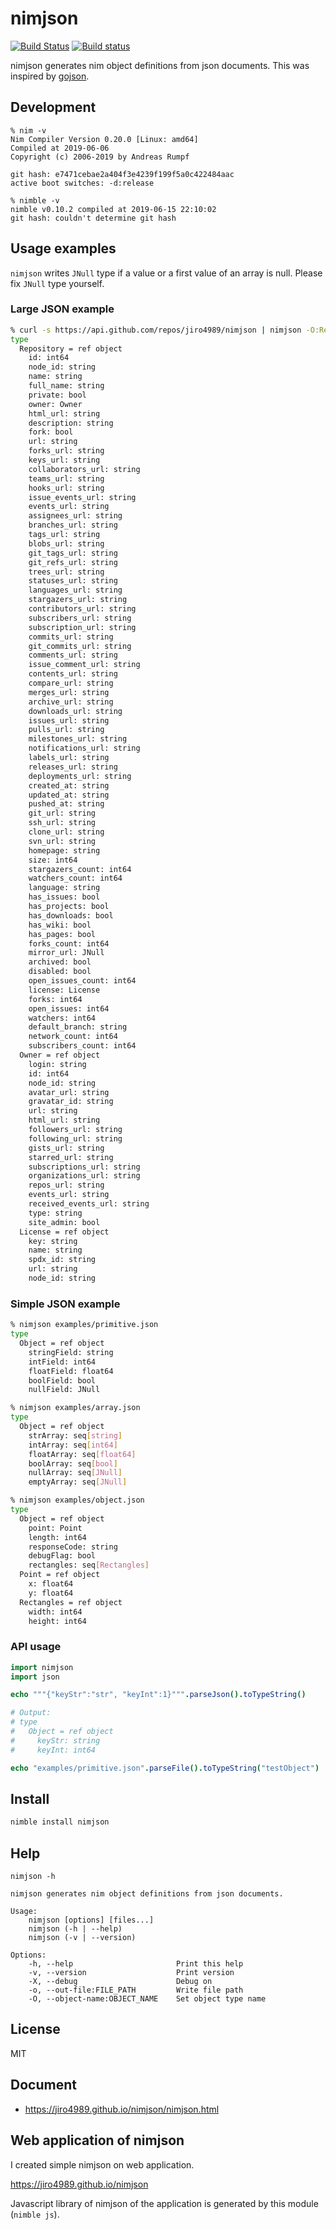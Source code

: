 # nimjson

[![Build Status](https://travis-ci.org/jiro4989/nimjson.svg?branch=master)](https://travis-ci.org/jiro4989/nimjson)
[![Build status](https://ci.appveyor.com/api/projects/status/fljtevgiqopth9sq?svg=true)](https://ci.appveyor.com/project/jiro4989/nimjson)

nimjson generates nim object definitions from json documents.
This was inspired by [gojson](https://github.com/ChimeraCoder/gojson).

## Development

    % nim -v
    Nim Compiler Version 0.20.0 [Linux: amd64]
    Compiled at 2019-06-06
    Copyright (c) 2006-2019 by Andreas Rumpf

    git hash: e7471cebae2a404f3e4239f199f5a0c422484aac
    active boot switches: -d:release

    % nimble -v
    nimble v0.10.2 compiled at 2019-06-15 22:10:02
    git hash: couldn't determine git hash

## Usage examples

`nimjson` writes `JNull` type if a value or a first value of an array is null.
Please fix `JNull` type yourself.

### Large JSON example

```bash
% curl -s https://api.github.com/repos/jiro4989/nimjson | nimjson -O:Repository
type
  Repository = ref object
    id: int64
    node_id: string
    name: string
    full_name: string
    private: bool
    owner: Owner
    html_url: string
    description: string
    fork: bool
    url: string
    forks_url: string
    keys_url: string
    collaborators_url: string
    teams_url: string
    hooks_url: string
    issue_events_url: string
    events_url: string
    assignees_url: string
    branches_url: string
    tags_url: string
    blobs_url: string
    git_tags_url: string
    git_refs_url: string
    trees_url: string
    statuses_url: string
    languages_url: string
    stargazers_url: string
    contributors_url: string
    subscribers_url: string
    subscription_url: string
    commits_url: string
    git_commits_url: string
    comments_url: string
    issue_comment_url: string
    contents_url: string
    compare_url: string
    merges_url: string
    archive_url: string
    downloads_url: string
    issues_url: string
    pulls_url: string
    milestones_url: string
    notifications_url: string
    labels_url: string
    releases_url: string
    deployments_url: string
    created_at: string
    updated_at: string
    pushed_at: string
    git_url: string
    ssh_url: string
    clone_url: string
    svn_url: string
    homepage: string
    size: int64
    stargazers_count: int64
    watchers_count: int64
    language: string
    has_issues: bool
    has_projects: bool
    has_downloads: bool
    has_wiki: bool
    has_pages: bool
    forks_count: int64
    mirror_url: JNull
    archived: bool
    disabled: bool
    open_issues_count: int64
    license: License
    forks: int64
    open_issues: int64
    watchers: int64
    default_branch: string
    network_count: int64
    subscribers_count: int64
  Owner = ref object
    login: string
    id: int64
    node_id: string
    avatar_url: string
    gravatar_id: string
    url: string
    html_url: string
    followers_url: string
    following_url: string
    gists_url: string
    starred_url: string
    subscriptions_url: string
    organizations_url: string
    repos_url: string
    events_url: string
    received_events_url: string
    type: string
    site_admin: bool
  License = ref object
    key: string
    name: string
    spdx_id: string
    url: string
    node_id: string
```

### Simple JSON example

```bash
% nimjson examples/primitive.json 
type
  Object = ref object
    stringField: string
    intField: int64
    floatField: float64
    boolField: bool
    nullField: JNull

% nimjson examples/array.json    
type
  Object = ref object
    strArray: seq[string]
    intArray: seq[int64]
    floatArray: seq[float64]
    boolArray: seq[bool]
    nullArray: seq[JNull]
    emptyArray: seq[JNull]

% nimjson examples/object.json 
type
  Object = ref object
    point: Point
    length: int64
    responseCode: string
    debugFlag: bool
    rectangles: seq[Rectangles]
  Point = ref object
    x: float64
    y: float64
  Rectangles = ref object
    width: int64
    height: int64
```

### API usage

```nim
import nimjson
import json

echo """{"keyStr":"str", "keyInt":1}""".parseJson().toTypeString()

# Output:
# type
#   Object = ref object
#     keyStr: string
#     keyInt: int64

echo "examples/primitive.json".parseFile().toTypeString("testObject")
```

## Install

```bash
nimble install nimjson
```

## Help

`nimjson -h`

    nimjson generates nim object definitions from json documents.

    Usage:
        nimjson [options] [files...]
        nimjson (-h | --help)
        nimjson (-v | --version)

    Options:
        -h, --help                       Print this help
        -v, --version                    Print version
        -X, --debug                      Debug on
        -o, --out-file:FILE_PATH         Write file path
        -O, --object-name:OBJECT_NAME    Set object type name

## License

MIT

## Document

- https://jiro4989.github.io/nimjson/nimjson.html

## Web application of nimjson

I created simple nimjson on web application.

https://jiro4989.github.io/nimjson

Javascript library of nimjson of the application is generated by this
module (`nimble js`).

